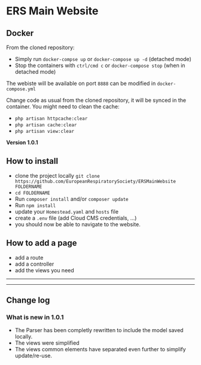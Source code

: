 # ERS Main Website

## Docker
From the cloned repository:

* Simply run `docker-compse up` or `docker-compose up -d` (detached mode)
* Stop the containers with `ctrl/cmd c` or `docker-compose stop` (when in detached mode)

The webiste will be available on port `8888` can be modified in `docker-compose.yml`

Change code as usual from the cloned repository, it will be synced in the container. You might need to clean the cache:

* `php artisan httpcache:clear`
* `php artisan cache:clear`
* `php artisan view:clear`

**Version 1.0.1**

## How to install
* clone the project locally `git clone https://github.com/EuropeanRespiratorySociety/ERSMainWebsite FOLDERNAME`
* `cd FOLDERNAME`
* Run `composer install` and/or `composer update`
* Run `npm install`
* update your `Homestead.yaml` and `hosts` file
* create a `.env` file (add Cloud CMS credentials, ...)
* you should now be able to navigate to the website.

## How to add a page
* add a route
* add a controller
* add the views you need

-------------------
-------------------
## Change log

### What is new in 1.0.1
* The Parser has been completly rewritten to include the model saved locally. 
* The views were simplified
* The views common elements have separated even further to simplify update/re-use.